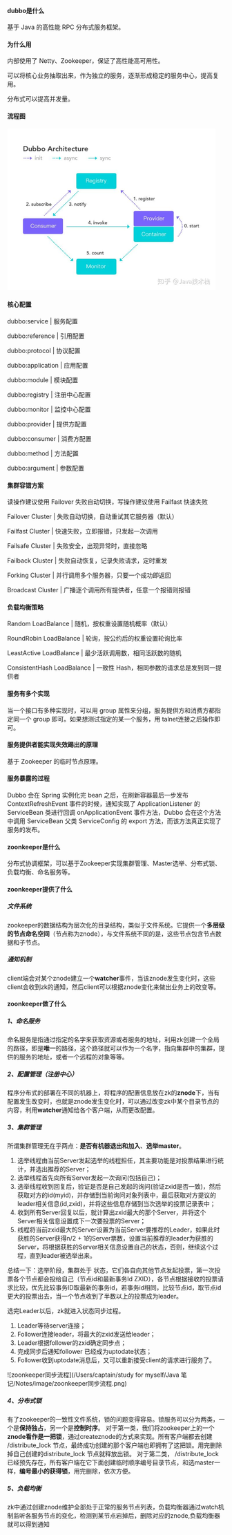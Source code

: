 #### dubbo是什么

基于 Java 的高性能 RPC 分布式服务框架。

#### 为什么用

内部使用了 Netty、Zookeeper，保证了高性能高可用性。

可以将核心业务抽取出来，作为独立的服务，逐渐形成稳定的服务中心，提高复用。

分布式可以提高并发量。

#### 流程图

<img src="./image/dubbo流程图.jpg" alt="dubbo流程图" style="zoom: 67%;" />

#### 核心配置

dubbo:service | 服务配置 

dubbo:reference | 引用配置 

dubbo:protocol | 协议配置 

dubbo:application | 应用配置

dubbo:module | 模块配置

dubbo:registry | 注册中心配置

dubbo:monitor | 监控中心配置

dubbo:provider | 提供方配置 

dubbo:consumer | 消费方配置 

dubbo:method | 方法配置 

dubbo:argument | 参数配置

#### 集群容错方案

读操作建议使用 Failover 失败自动切换，写操作建议使用 Failfast 快速失败

Failover Cluster | 失败自动切换，自动重试其它服务器（默认）

Failfast Cluster | 快速失败，立即报错，只发起一次调用

Failsafe Cluster | 失败安全，出现异常时，直接忽略

Failback Cluster | 失败自动恢复，记录失败请求，定时重发

Forking Cluster | 并行调用多个服务器，只要一个成功即返回

Broadcast Cluster | 广播逐个调用所有提供者，任意一个报错则报错

#### 负载均衡策略

Random LoadBalance | 随机，按权重设置随机概率（默认）

RoundRobin LoadBalance | 轮询，按公约后的权重设置轮询比率

LeastActive LoadBalance | 最少活跃调用数，相同活跃数的随机

ConsistentHash LoadBalance | 一致性 Hash，相同参数的请求总是发到同一提供者

#### 服务有多个实现

当一个接口有多种实现时，可以用 group 属性来分组，服务提供方和消费方都指定同一个 group 即可。如果想测试指定的某一个服务，用 talnet连接之后操作即可。

#### 服务提供者能实现失效踢出的原理

基于 Zookeeper 的临时节点原理。

#### 服务暴露的过程

Dubbo 会在 Spring 实例化完 bean 之后，在刷新容器最后一步发布 ContextRefreshEvent 事件的时候，通知实现了 ApplicationListener 的 ServiceBean 类进行回调 onApplicationEvent 事件方法，Dubbo 会在这个方法中调用 ServiceBean 父类 ServiceConfig 的 export 方法，而该方法真正实现了服务的发布。

#### zoonkeeper是什么

分布式协调框架，可以基于Zookeeper实现集群管理、Master选举、分布式锁、负载均衡、命名服务等。

#### zoonkeeper提供了什么

##### 文件系统

zookeeper的数据结构为层次化的目录结构，类似于文件系统。它提供一个**多层级的节点命名空间**（节点称为znode），与文件系统不同的是，这些节点包含节点数据和子节点。

##### 通知机制

client端会对某个znode建立一个**watcher**事件，当该znode发生变化时，这些client会收到zk的通知，然后client可以根据znode变化来做出业务上的改变等。

#### zoonkeeper做了什么

##### 1、命名服务

命名服务是指通过指定的名字来获取资源或者服务的地址，利用zk创建一个全局的路径，即是**唯一**的路径，这个路径就可以作为一个名字，指向集群中的集群，提供的服务的地址，或者一个远程的对象等等。

##### 2、配置管理（注册中心）

程序分布式的部署在不同的机器上，将程序的配置信息放在zk的**znode**下，当有配置发生改变时，也就是znode发生变化时，可以通过改变zk中某个目录节点的内容，利用**watcher**通知给各个客户端，从而更改配置。

##### 3、集群管理

所谓集群管理无在乎两点：**是否有机器退出和加入**、**选举master**。

1. 选举线程由当前Server发起选举的线程担任，其主要功能是对投票结果进行统计，并选出推荐的Server；
2. 选举线程首先向所有Server发起一次询问(包括自己)；
3. 选举线程收到回复后，验证是否是自己发起的询问(验证zxid是否一致)，然后获取对方的id(myid)，并存储到当前询问对象列表中，最后获取对方提议的leader相关信息(id,zxid)，并将这些信息存储到当次选举的投票记录表中；
4. 收到所有Server回复以后，就计算出zxid最大的那个Server，并将这个Server相关信息设置成下一次要投票的Server；
5. 线程将当前zxid最大的Server设置为当前Server要推荐的Leader，如果此时获胜的Server获得n/2 + 1的Server票数，设置当前推荐的leader为获胜的Server，将根据获胜的Server相关信息设置自己的状态，否则，继续这个过程，直到leader被选举出来。

总结一下：选举阶段，集群处于 状态，它们各自向其他节点发起投票，第一次投票各个节点都会投给自己（节点id和最新事务Id ZXID），各节点根据接收的投票请求比较，优先比较事务ID取最新的事务id，若事务id相同，比较节点id，取节点id更大的投票出去，当一个节点收到了半数以上的投票成为leader。

选完Leader以后，zk就进入状态同步过程。

1. Leader等待server连接；
2. Follower连接leader，将最大的zxid发送给leader；
3. Leader根据follower的zxid确定同步点；
4. 完成同步后通知follower 已经成为uptodate状态；
5. Follower收到uptodate消息后，又可以重新接受client的请求进行服务了。

![zoonkeeper同步流程](/Users/captain/study for myself/Java 笔记/Notes/image/zoonkeeper同步流程.png)

##### 4、分布式锁

有了zookeeper的一致性文件系统，锁的问题变得容易。锁服务可以分为两类，一个是**保持独占**，另一个是**控制时序**。
对于第一类，我们将zookeeper上的一个**znode看作是一把锁**，通过createznode的方式来实现。所有客户端都去创建 /distribute_lock 节点，最终成功创建的那个客户端也即拥有了这把锁。用完删除掉自己创建的distribute_lock 节点就释放出锁。
对于第二类， /distribute_lock 已经预先存在，所有客户端在它下面创建临时顺序编号目录节点，和选master一样，**编号最小的获得锁**，用完删除，依次方便。

##### 5、负载均衡

zk中通过创建znode维护全部处于正常的服务节点列表，负载均衡器通过watch机制监听各服务节点的变化，检测到某节点宕掉后，删除对应的znode,负载均衡器就可以得到通知



